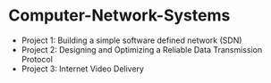 # Computer-Network-Systems

* Project 1: Building a simple software defined network (SDN)
* Project 2: Designing and Optimizing a Reliable Data Transmission Protocol
* Project 3: Internet Video Delivery
